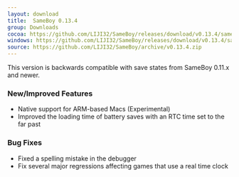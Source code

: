 ```yaml
---
layout: download
title:  SameBoy 0.13.4
group: Downloads
cocoa: https://github.com/LIJI32/SameBoy/releases/download/v0.13.4/sameboy_cocoa_v0.13.4.zip
windows: https://github.com/LIJI32/SameBoy/releases/download/v0.13.4/sameboy_winsdl_v0.13.4.zip
source: https://github.com/LIJI32/SameBoy/archive/v0.13.4.zip
---
```

This version is backwards compatible with save states from SameBoy 0.11.x and newer.

### New/Improved Features
* Native support for ARM-based Macs (Experimental)
* Improved the loading time of battery saves with an RTC time set to the far past

### Bug Fixes
* Fixed a spelling mistake in the debugger
* Fix several major regressions affecting games that use a real time clock
